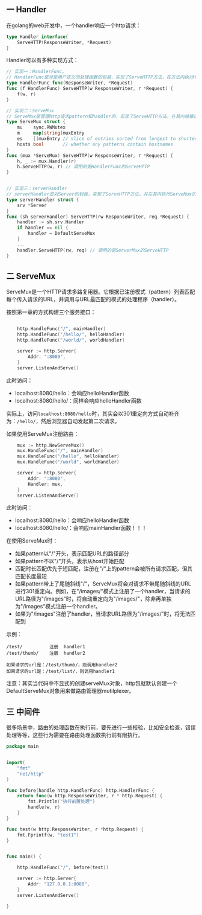 ## 一 Handler

在golang的web开发中，一个handler响应一个http请求：
```go
type Handler interface{
    ServeHTTP(ResponseWriter, *Request)
}
```

Handler可以有多种实现方式：
```go
// 实现一：HandlerFunc。
// HandlerFunc是对是用户定义的处理函数的包装，实现了ServeHTTP方法，在方法内执行HandlerFunc对象
type HandlerFunc func(ResponseWriter, *Request)
func (f HandlerFunc) ServeHTTP(w ResponseWriter, r *Request) {
    f(w, r)
}

// 实现二：ServeMux
// ServeMux是管理http请求pattern和handler的，实现了ServeHTTP方法，在其内根据请求匹配HandlerFunc，并执行其ServeHTTP方法
type ServeMux struct {
    mu    sync.RWMutex
    m     map[string]muxEntry
    es    []muxEntry // slice of entries sorted from longest to shortest.
    hosts bool       // whether any patterns contain hostnames
}
func (mux *ServeMux) ServeHTTP(w ResponseWriter, r *Request) {
    h, _ := mux.Handler(r)
    h.ServeHTTP(w, r) // 调用的是HandlerFunc的ServeHTTP
}


// 实现三：serverHandler
// serverHandler是对Server的封装，实现了ServeHTTP方法，并在其内执行ServeMux的ServeHTTP方法
type serverHandler struct {
    srv *Server
}
func (sh serverHandler) ServeHTTP(rw ResponseWriter, req *Request) {
    handler := sh.srv.Handler
    if handler == nil {
        handler = DefaultServeMux
    }
    ...
    handler.ServeHTTP(rw, req) // 调用的是ServerMux的ServeHTTP
}

```

## 二 ServeMux

ServeMux是一个HTTP请求多路复用器。它根据已注册模式（pattern）列表匹配每个传入请求的URL，并调用与URL最匹配的模式的处理程序（handler）。   

按照第一章的方式构建三个服务接口：
```go

    http.HandleFunc("/", mainHandler)
    http.HandleFunc("/hello/", helloHandler)
    http.HandleFunc("/world/", worldHandler)

	server := http.Server{
		Addr: ":8080",
    }
	server.ListenAndServe()
```

此时访问：
- localhost:8080/hello：会响应helloHandler函数
- localhost:8080/hello/：同样会响应helloHandler函数

实际上，访问`localhost:8080/hello`时，其实会以301重定向方式自动补齐为：`/hello/`，然后浏览器自动发起第二次请求。

如果使用ServeMux注册路由：
```go
    mux := http.NewServeMux()
    mux.HandleFunc("/", mainHandler)
    mux.HandleFunc("/hello", helloHandler)
    mux.HandleFunc("/world", worldHandler)

    server := http.Server{
        Addr: ":8080",
        Handler: mux,
    }
	server.ListenAndServe()
```
此时访问：
- localhost:8080/hello：会响应helloHandler函数
- localhost:8080/hello/：会响应mainHandler函数！！！

在使用ServeMux时：
- 如果pattern以"/"开头，表示匹配URL的路径部分
- 如果pattern不以"/"开头，表示从host开始匹配
- 匹配时长匹配优先于短匹配，注册在"/"上的pattern会被所有请求匹配，但其匹配长度最短
- 如果pattern带上了尾随斜线"/"，ServeMux将会对请求不带尾随斜线的URL进行301重定向。例如，在"/images/"模式上注册了一个handler，当请求的URL路径为"/images"时，将自动重定向为"/images/"，除非再单独为"/images"模式注册一个handler。
- 如果为"/images"注册了handler，当请求URL路径为"/images/"时，将无法匹配到

示例：
```
/test/          注册  handler1
/test/thumb/    注册  handler2

如果请求的url是：/test/thumb/，则调用handler2
如果请求的url是：/test/list/，则调用handler1
```

注意：其实当代码中不显式的创建serveMux对象，http包就默认创建一个DefaultServeMux对象用来做路由管理器mutilplexer。  

## 三 中间件

很多场景中，路由的处理函数在执行前，要先进行一些校验，比如安全检查，错误处理等等，这些行为需要在路由处理函数执行前有限执行。 

```go
package main


import(
	"fmt"
	"net/http"
)

func before(handle http.HandlerFunc) http.HandlerFunc {
	return func(w http.ResponseWriter, r * http.Request) {
		fmt.Println("执行前置处理")
		handle(w, r)
	}
}

func test(w http.ResponseWriter, r *http.Request) {
	fmt.Fprintf(w, "test1")
}


func main() {

	http.HandleFunc("/", before(test))

	server := http.Server{
		Addr: "127.0.0.1:8080",
	}
	server.ListenAndServe()

}

```
